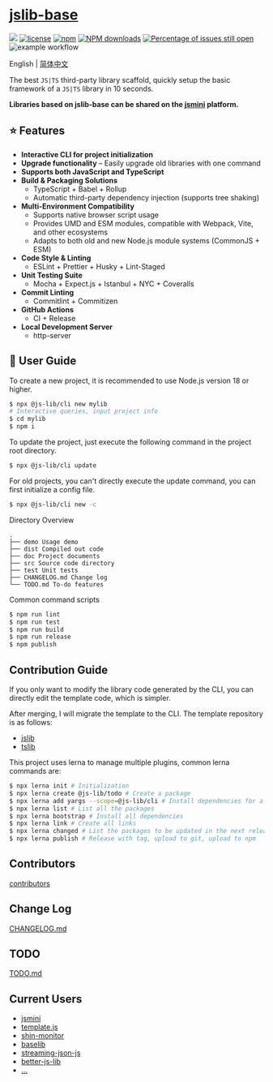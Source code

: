 # [jslib-base](https://github.com/yanhaijing/jslib-base)

[![](https://img.shields.io/badge/Powered%20by-jslib%20base-brightgreen.svg)](https://github.com/yanhaijing/jslib-base)
[![license](https://img.shields.io/badge/license-MIT-blue.svg)](https://github.com/yanhaijing/jslib-base/blob/master/LICENSE)
[![npm](https://img.shields.io/badge/npm-3.0.6-orange.svg)](https://www.npmjs.com/package/@js-lib/cli)
[![NPM downloads](http://img.shields.io/npm/dm/@js-lib/cli.svg?style=flat-square)](http://www.npmtrends.com/@js-lib/cli)
[![Percentage of issues still open](http://isitmaintained.com/badge/open/yanhaijing/jslib-base.svg)](http://isitmaintained.com/project/yanhaijing/jslib-base 'Percentage of issues still open')
![example workflow](https://github.com/yanhaijing/jslib-base/actions/workflows/ci.yml/badge.svg)

English | [简体中文](https://github.com/yanhaijing/jslib-base/blob/master/README.zh-CN.md)

The best `JS|TS` third-party library scaffold, quickly setup the basic framework of a `JS|TS` library in 10 seconds.

**Libraries based on jslib-base can be shared on the [jsmini](https://github.com/jsmini) platform.**

## :star: Features

- **Interactive CLI for project initialization**
- **Upgrade functionality** – Easily upgrade old libraries with one command
- **Supports both JavaScript and TypeScript**
- **Build & Packaging Solutions**
  - TypeScript + Babel + Rollup
  - Automatic third-party dependency injection (supports tree shaking)
- **Multi-Environment Compatibility**
  - Supports native browser script usage
  - Provides UMD and ESM modules, compatible with Webpack, Vite, and other ecosystems
  - Adapts to both old and new Node.js module systems (CommonJS + ESM)
- **Code Style & Linting**
  - ESLint + Prettier + Husky + Lint-Staged
- **Unit Testing Suite**
  - Mocha + Expect.js + Istanbul + NYC + Coveralls
- **Commit Linting**
  - Commitlint + Commitizen
- **GitHub Actions**
  - CI + Release
- **Local Development Server**
  - http-server

## :rocket: User Guide

To create a new project, it is recommended to use Node.js version 18 or higher.

```bash
$ npx @js-lib/cli new mylib
# Interactive queries, input project info
$ cd mylib
$ npm i
```

To update the project, just execute the following command in the project root directory.

```bash
$ npx @js-lib/cli update
```

For old projects, you can't directly execute the update command, you can first initialize a config file.

```bash
$ npx @js-lib/cli new -c
```

Directory Overview

```
.
├── demo Usage demo
├── dist Compiled out code
├── doc Project documents
├── src Source code directory
├── test Unit tests
├── CHANGELOG.md Change log
└── TODO.md To-do features
```

Common command scripts

```bash
$ npm run lint
$ npm run test
$ npm run build
$ npm run release
$ npm publish
```

## Contribution Guide

If you only want to modify the library code generated by the CLI, you can directly edit the template code, which is simpler.

After merging, I will migrate the template to the CLI. The template repository is as follows:

- [jslib](https://github.com/yanhaijing/jslib)
- [tslib](https://github.com/yanhaijing/tslib)

This project uses lerna to manage multiple plugins, common lerna commands are:

```bash
$ npx lerna init # Initialization
$ npx lerna create @js-lib/todo # Create a package
$ npx lerna add yargs --scope=@js-lib/cli # Install dependencies for a package
$ npx lerna list # List all the packages
$ npx lerna bootstrap # Install all dependencies
$ npx lerna link # Create all links
$ npx lerna changed # List the packages to be updated in the next release
$ npx lerna publish # Release with tag, upload to git, upload to npm
```

## Contributors

[contributors](https://github.com/yanhaijing/jslib-base/graphs/contributors)

## Change Log

[CHANGELOG.md](https://github.com/yanhaijing/jslib-base/blob/master/CHANGELOG.md)

## TODO

[TODO.md](https://github.com/yanhaijing/jslib-base/blob/master/TODO.md)

## Current Users

- [jsmini](https://github.com/jsmini)
- [template.js](https://github.com/yanhaijing/template.js)
- [shin-monitor](https://github.com/pwstrick/shin-monitor)
- [baselib](https://github.com/LesixCoder/utils)
- [streaming-json-js](https://github.com/karminski/streaming-json-js)
- [better-js-lib](https://github.com/SFTC/better-js-lib)
- [...](https://github.com/yanhaijing/jslib-base/issues/10)
